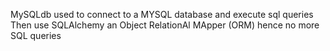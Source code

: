 MySQLdb used to connect to a MYSQL database and execute sql queries
Then use SQLAlchemy an Object RelationAl MApper (ORM) hence no more SQL queries
